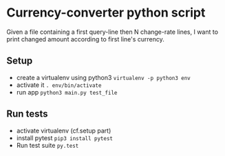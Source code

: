 # Currency-converter python script

Given a file containing a first query-line then N change-rate lines, I want to print changed amount according to first line's currency.

## Setup
- create a virtualenv using python3 `virtualenv -p python3 env`
- activate it `. env/bin/activate`
- run app `python3 main.py test_file`

## Run tests
- activate virtualenv (cf.setup part)
- install pytest `pip3 install pytest`
- Run test suite `py.test`


